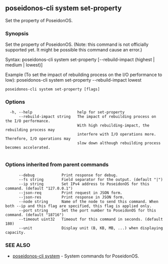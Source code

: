 ## poseidonos-cli system set-property

Set the property of PoseidonOS.

### Synopsis


Set the property of PoseidonOS.
(Note: this command is not officially supported yet.
 It might be  possible this command cause an error.)

Syntax:
	poseidonos-cli system set-property [--rebuild-impact (highest | medium | lowest)]

Example (To set the impact of rebuilding process on the I/O performance to low):
	poseidonos-cli system set-property --rebuild-impact lowest
          

```
poseidonos-cli system set-property [flags]
```

### Options

```
  -h, --help                    help for set-property
      --rebuild-impact string   The impact of rebuilding process on the I/O performance.
                                With high rebuilding-impact, the rebuilding process may
                                interfere with I/O operations more. Therefore, I/O operations may
                                slow down although rebuilding process becomes accelerated. 
                                
```

### Options inherited from parent commands

```
      --debug            Print response for debug.
      --fs string        Field separator for the output. (default "|")
      --ip string        Set IPv4 address to PoseidonOS for this command. (default "127.0.0.1")
      --json-req         Print request in JSON form.
      --json-res         Print response in JSON form.
      --node string      Name of the node to send this command. When both --ip and this flag are specified, this flag is applied only.
      --port string      Set the port number to PoseidonOS for this command. (default "18716")
      --timeout uint32   Timeout for this command in seconds. (default 180)
      --unit             Display unit (B, KB, MB, ...) when displaying capacity.
```

### SEE ALSO

* [poseidonos-cli system](poseidonos-cli_system.md)	 - System commands for PoseidonOS.

